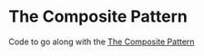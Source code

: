 # The Composite Pattern
Code to go along with the [The Composite Pattern](http://andypangus.com/composite-pattern)